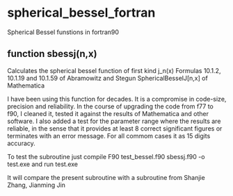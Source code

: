 # spherical_bessel_fortran

Spherical Bessel funstions in fortran90

## function sbessj(n,x)

Calculates the spherical bessel function of first kind j_n(x)
Formulas 10.1.2, 10.1.19 and 10.1.59 of Abramowitz and Stegun
SphericalBesselJ[n,x] of Mathematica

I have been using this function for decades.  It is a compromise in code-size, precision and reliability.
In the course of upgrading the code from f77 to f90, I cleaned it, tested it against the results of Mathematica and other software. I also added a test for the parameter range where the results are reliable, in the sense that it provides at least 8 correct significant figures or terminates with an error message.  For all commom cases it as 15 digits accuracy.

To test the subroutine just compile
F90 test_bessel.f90 sbessj.f90 -o test.exe
and run test.exe

It will compare the present subroutine with a subroutine from Shanjie Zhang, Jianming Jin

